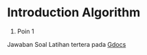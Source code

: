 # Introduction Algorithm

1. Poin 1

Jawaban Soal Latihan tertera pada <a href="https://docs.google.com/document/d/1g54Em44pLVkf6Uiv6ktLVRn31JpCByDrFhaU-21zeV4/edit?usp=sharing">Gdocs</a>
